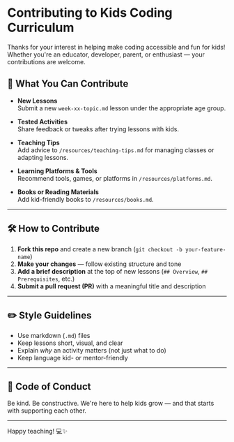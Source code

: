 # Contributing to Kids Coding Curriculum

Thanks for your interest in helping make coding accessible and fun for kids! Whether you're an educator, developer, parent, or enthusiast — your contributions are welcome.

## 🧠 What You Can Contribute

- **New Lessons**  
  Submit a new `week-xx-topic.md` lesson under the appropriate age group.

- **Tested Activities**  
  Share feedback or tweaks after trying lessons with kids.

- **Teaching Tips**  
  Add advice to `/resources/teaching-tips.md` for managing classes or adapting lessons.

- **Learning Platforms & Tools**  
  Recommend tools, games, or platforms in `/resources/platforms.md`.

- **Books or Reading Materials**  
  Add kid-friendly books to `/resources/books.md`.

---

## 🛠️ How to Contribute

1. **Fork this repo** and create a new branch (`git checkout -b your-feature-name`)
2. **Make your changes** — follow existing structure and tone
3. **Add a brief description** at the top of new lessons (`## Overview`, `## Prerequisites`, etc.)
4. **Submit a pull request (PR)** with a meaningful title and description

---

## ✏️ Style Guidelines

- Use markdown (`.md`) files
- Keep lessons short, visual, and clear
- Explain *why* an activity matters (not just what to do)
- Keep language kid- or mentor-friendly

---

## 🤝 Code of Conduct

Be kind. Be constructive. We're here to help kids grow — and that starts with supporting each other.

---

Happy teaching! 💻✨
